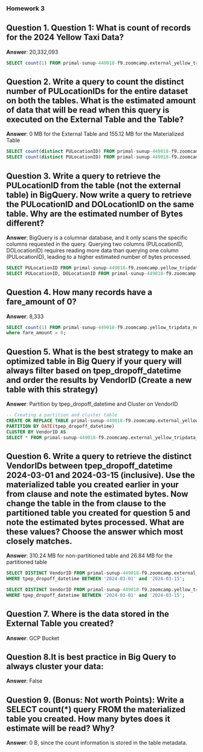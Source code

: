 ### Homework 3
## Question 1. Question 1: What is count of records for the 2024 Yellow Taxi Data?

**Answer**: 20,332,093

```sql
SELECT count(1) FROM primal-sunup-449018-f9.zoomcamp.external_yellow_tripdata_2024;
```

## Question 2. Write a query to count the distinct number of PULocationIDs for the entire dataset on both the tables. What is the estimated amount of data that will be read when this query is executed on the External Table and the Table?

**Answer**: 0 MB for the External Table and 155.12 MB for the Materialized Table

```sql
SELECT count(distinct PULocationID) FROM primal-sunup-449018-f9.zoomcamp.external_yellow_tripdata_2024;
SELECT count(distinct PULocationID) FROM primal-sunup-449018-f9.zoomcamp.yellow_tripdata_non_partitoned_2024;
```

## Question 3. Write a query to retrieve the PULocationID from the table (not the external table) in BigQuery. Now write a query to retrieve the PULocationID and DOLocationID on the same table. Why are the estimated number of Bytes different?

**Answer**: BigQuery is a columnar database, and it only scans the specific columns requested in the query. Querying two columns (PULocationID, DOLocationID) requires reading more data than querying one column (PULocationID), leading to a higher estimated number of bytes processed.

```sql
SELECT PULocationID FROM primal-sunup-449018-f9.zoomcamp.yellow_tripdata_non_partitoned_2024;
SELECT PULocationID, DOLocationID FROM primal-sunup-449018-f9.zoomcamp.yellow_tripdata_non_partitoned_2024;
```

## Question 4. How many records have a fare_amount of 0?

**Answer**: 8,333

```sql
SELECT count(1) FROM primal-sunup-449018-f9.zoomcamp.yellow_tripdata_non_partitoned_2024
where fare_amount = 0;
```

## Question 5. What is the best strategy to make an optimized table in Big Query if your query will always filter based on tpep_dropoff_datetime and order the results by VendorID (Create a new table with this strategy)

**Answer**: Partition by tpep_dropoff_datetime and Cluster on VendorID

```sql
-- Creating a partition and cluster table
CREATE OR REPLACE TABLE primal-sunup-449018-f9.zoomcamp.external_yellow_tripdata_2024_partitoned_clustered
PARTITION BY DATE(tpep_dropoff_datetime)
CLUSTER BY VendorID AS
SELECT * FROM primal-sunup-449018-f9.zoomcamp.external_yellow_tripdata_2024;
```

## Question 6. Write a query to retrieve the distinct VendorIDs between tpep_dropoff_datetime 2024-03-01 and 2024-03-15 (inclusive). Use the materialized table you created earlier in your from clause and note the estimated bytes. Now change the table in the from clause to the partitioned table you created for question 5 and note the estimated bytes processed. What are these values? Choose the answer which most closely matches.

**Answer**: 310.24 MB for non-partitioned table and 26.84 MB for the partitioned table

```sql
SELECT DISTINCT VendorID FROM primal-sunup-449018-f9.zoomcamp.external_yellow_tripdata_2024_partitoned_clustered
WHERE tpep_dropoff_datetime BETWEEN '2024-03-01' and '2024-03-15';

SELECT DISTINCT VendorID FROM primal-sunup-449018-f9.zoomcamp.yellow_tripdata_non_partitoned_2024
WHERE tpep_dropoff_datetime BETWEEN '2024-03-01' and '2024-03-15';
```

## Question 7. Where is the data stored in the External Table you created?

**Answer**: GCP Bucket

## Question 8.It is best practice in Big Query to always cluster your data:

**Answer**: False

## Question 9. (Bonus: Not worth Points): Write a SELECT count(*) query FROM the materialized table you created. How many bytes does it estimate will be read? Why?

**Answer**: 0 B, since the count information is stored in the table metadata. 